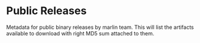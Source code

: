 # Public Releases
Metadata for public binary releases by marlin team.
This will list the artifacts available to download with right MD5 sum attached to them.